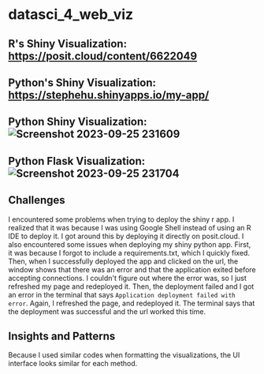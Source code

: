 # datasci_4_web_viz

## R's Shiny Visualization: https://posit.cloud/content/6622049
## Python's Shiny Visualization: https://stephehu.shinyapps.io/my-app/

## Python Shiny Visualization: ![Screenshot 2023-09-25 231609](https://github.com/stephe-hu/datasci_4_web_viz/assets/123779806/77cb0681-5764-4882-be62-d623813b16a2)

## Python Flask Visualization: ![Screenshot 2023-09-25 231704](https://github.com/stephe-hu/datasci_4_web_viz/assets/123779806/b96d3bc0-bce2-4271-ae4b-2f54b75f60ea)


## Challenges
I encountered some problems when trying to deploy the shiny r app. I realized that it was because I was using Google Shell instead of using an R IDE to deploy it. I got around this by deploying it directly on posit.cloud. I also encountered some issues when deploying my shiny python app. First, it was because I forgot to include a requirements.txt, which I quickly fixed. Then, when I successfully deployed the app and clicked on the url, the window shows that there was an error and that the application exited before accepting connections. I couldn't figure out where the error was, so I just refreshed my page and redeployed it. Then, the deployment failed and I got an error in the terminal that says `Application deployment failed with error`. Again, I refreshed the page, and redeployed it. The terminal says that the deployment was successful and the url worked this time.

## Insights and Patterns
Because I used similar codes when formatting the visualizations, the UI interface looks similar for each method. 
